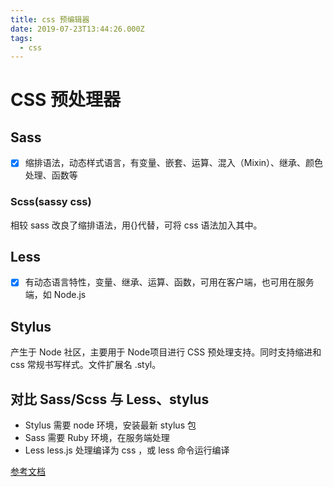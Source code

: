 ```yaml
---
title: css 预编辑器
date: 2019-07-23T13:44:26.000Z
tags:
  - css
---
```


# CSS 预处理器

## Sass

- [x] 缩排语法，动态样式语言，有变量、嵌套、运算、混入（Mixin）、继承、颜色处理、函数等

### Scss(sassy css)

相较 sass 改良了缩排语法，用{}代替，可将 css 语法加入其中。

## Less

- [x] 有动态语言特性，变量、继承、运算、函数，可用在客户端，也可用在服务端，如 Node.js

## Stylus

产生于 Node 社区，主要用于 Node项目进行 CSS 预处理支持。同时支持缩进和 css 常规书写样式。文件扩展名 .styl。

## 对比 Sass/Scss 与 Less、stylus

- Stylus 需要 node 环境，安装最新 stylus 包
- Sass 需要 Ruby 环境，在服务端处理
- Less less.js 处理编译为 css ，或 less 命令运行编译

[参考文档](https://juejin.im/post/5c9b17cbf265da60c95b7c3a)
